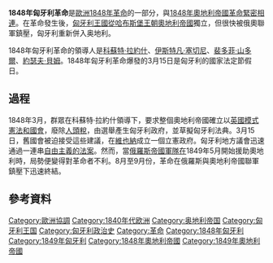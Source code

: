 **1848年匈牙利革命**是[歐洲](https://zh.wikipedia.org/wiki/歐洲 "wikilink")[1848年革命](../Page/1848年革命.md "wikilink")的一部分，與[1848年奧地利帝國革命緊密相連](https://zh.wikipedia.org/wiki/1848年奧地利帝國革命 "wikilink")。在革命發生後，[匈牙利王國從](https://zh.wikipedia.org/wiki/匈牙利王國 "wikilink")[哈布斯堡王朝](../Page/哈布斯堡王朝.md "wikilink")[奧地利帝國](../Page/奧地利帝國.md "wikilink")獨立，但很快被俄奧聯軍鎮壓，匈牙利重新併入奥地利。

1848年匈牙利革命的領導人是[科蘇特·拉約什](https://zh.wikipedia.org/wiki/科蘇特·拉約什 "wikilink")、[伊斯特凡·塞切尼](https://zh.wikipedia.org/wiki/伊斯特凡·塞切尼 "wikilink")、[裴多菲·山多爾](https://zh.wikipedia.org/wiki/裴多菲·山多爾 "wikilink")、[約瑟夫·貝姆](https://zh.wikipedia.org/wiki/約瑟夫·貝姆 "wikilink")。1848年匈牙利革命爆發的3月15日是匈牙利的國家法定節假日。

## 過程

1848年3月，群眾在科蘇特·拉約什領導下，要求整個奧地利帝國確立以[英國模式](https://zh.wikipedia.org/wiki/英國 "wikilink")[憲法和國會](https://zh.wikipedia.org/wiki/憲法 "wikilink")，廢除[人頭稅](../Page/人頭稅.md "wikilink")，由選舉產生匈牙利政府，並草擬匈牙利法典。3月15日，舊國會被迫接受這些建議，在[維也納](../Page/維也納.md "wikilink")成立一個立憲政府。匈牙利地方議會迅速通過一連串[自由主義的法案](https://zh.wikipedia.org/wiki/自由主義 "wikilink")。然而，當[俄羅斯帝國軍隊在](https://zh.wikipedia.org/wiki/俄羅斯帝國 "wikilink")1849年5月開始援助奧地利時，局勢便變得對革命者不利。8月至9月份，革命在俄羅斯與奧地利帝國聯軍鎮壓下迅速終結。

## 參考資料

[Category:歐洲協調](https://zh.wikipedia.org/wiki/Category:歐洲協調 "wikilink") [Category:1840年代欧洲](https://zh.wikipedia.org/wiki/Category:1840年代欧洲 "wikilink") [Category:奥地利帝国](https://zh.wikipedia.org/wiki/Category:奥地利帝国 "wikilink") [Category:匈牙利王国](https://zh.wikipedia.org/wiki/Category:匈牙利王国 "wikilink") [Category:匈牙利政治史](https://zh.wikipedia.org/wiki/Category:匈牙利政治史 "wikilink") [Category:革命](https://zh.wikipedia.org/wiki/Category:革命 "wikilink") [Category:1848年匈牙利](https://zh.wikipedia.org/wiki/Category:1848年匈牙利 "wikilink") [Category:1849年匈牙利](https://zh.wikipedia.org/wiki/Category:1849年匈牙利 "wikilink") [Category:1848年奧地利帝國](https://zh.wikipedia.org/wiki/Category:1848年奧地利帝國 "wikilink") [Category:1849年奧地利帝國](https://zh.wikipedia.org/wiki/Category:1849年奧地利帝國 "wikilink")